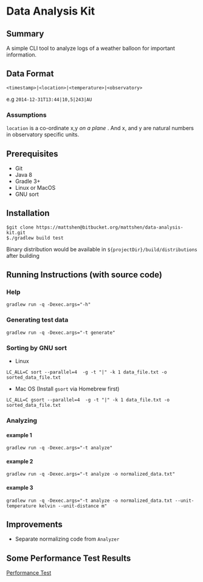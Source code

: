# **Data Analysis Kit**

## Summary


A simple CLI tool to analyze logs of a weather balloon for important information.

## Data Format


`<timestamp>|<location>|<temperature>|<observatory>`

e.g `2014-12-31T13:44|10,5|243|AU`

### Assumptions
`location` is a co-ordinate x,y *on a plane* . And x, and y are natural numbers in observatory specific units. 

## Prerequisites

- Git
- Java 8
- Gradle 3+
- Linux or MacOS
- GNU sort


## Installation

```
$git clone https://mattshen@bitbucket.org/mattshen/data-analysis-kit.git
$./gradlew build test
```

Binary distribution would be available in `${projectDir}/build/distributions` after building

## Running Instructions (with source code)


### Help
```
gradlew run -q -Dexec.args="-h"
```

### Generating test data

```
gradlew run -q -Dexec.args="-t generate"
```

### Sorting by GNU sort

- Linux
```
LC_ALL=C sort --parallel=4  -g -t "|" -k 1 data_file.txt -o sorted_data_file.txt
```
- Mac OS (Install `gsort` via Homebrew first)
```
LC_ALL=C gsort --parallel=4  -g -t "|" -k 1 data_file.txt -o sorted_data_file.txt
```

### Analyzing

#### example 1
```
gradlew run -q -Dexec.args="-t analyze"
```

#### example 2
```
gradlew run -q -Dexec.args="-t analyze -o normalized_data.txt"
```

#### example 3
```
gradlew run -q -Dexec.args="-t analyze -o normalized_data.txt --unit-temperature kelvin --unit-distance m"
```


## Improvements

- Separate normalizing code from `Analyzer`

## Some Performance Test Results

[Performance Test](Performance-Test.md)

